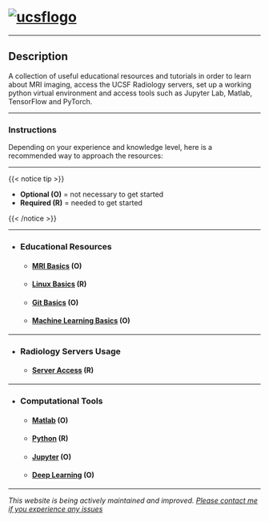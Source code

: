 # [![ucsflogo]][ucsfrad]

---

## Description

A collection of useful educational resources and tutorials in order to learn about MRI imaging, access the UCSF Radiology servers, set up a working python virtual environment and access tools such as Jupyter Lab, Matlab, TensorFlow and PyTorch.

---

### Instructions

Depending on your experience and knowledge level, here is a recommended way to approach the resources:

---

{{< notice tip >}}

- **Optional (O)** = not necessary to get started
- **Required (R)** = needed to get started

{{< /notice >}}

---

- ### Educational Resources

  - #### [MRI Basics][mrires] (O)

  - #### [Linux Basics][linuxres] (R)

  - #### [Git Basics][gitres] (O)

  - #### [Machine Learning Basics][mlres] (O)

---

- ### Radiology Servers Usage

  - #### [Server Access][serveraccessres] (R)

---

- ### Computational Tools

  - #### [Matlab][matlabres] (O)

  - #### [Python][pythonres] (R)

  - #### [Jupyter][jupyterres] (O)

  - #### [Deep Learning][dlres] (O)

---

*This website is being actively maintained and improved. [Please contact me if you experience any issues][mailme]*

[ucsflogo]: /materials/UCSF_sublogo_RadiologyBiomedicalImaging_navy_RGB.png "UCSF logo"
[ucsfrad]: https://radiology.ucsf.edu/
[mrires]: /page/mriedu
[linuxres]: /page/linuxedu
[gitres]: /page/gitedu
[mlres]: /page/machinelearningedu
[serveraccessres]: /page/serveraccessinfo
[matlabres]: /page/matlabinfo
[pythonres]: /page/pythoninfo
[jupyterres]: /page/jupyterinfo
[dlres]: /page/deeplearninginfo
[mailme]: mailto:alejandro.moralesmartinez@ucsf.edu
